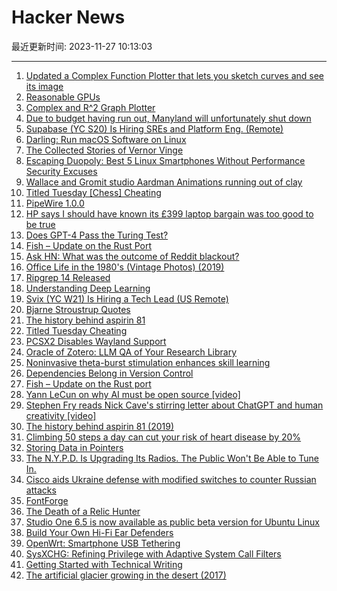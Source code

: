 # Hacker News

最近更新时间: 2023-11-27 10:13:03

--- 
1. [Updated a Complex Function Plotter that lets you sketch curves and see its image](https://tobylam.xyz/plotter/) 
2. [Reasonable GPUs](https://news.ycombinator.com/item?id=38422807) 
3. [Complex and R^2 Graph Plotter](https://tobylam.xyz/plotter/) 
4. [Due to budget having run out, Manyland will unfortunately shut down](https://manyland.com/info) 
5. [Supabase (YC S20) Is Hiring SREs and Platform Eng. (Remote)](https://boards.greenhouse.io/supabase/jobs/5013075004) 
6. [Darling: Run macOS Software on Linux](https://www.darlinghq.org/) 
7. [The Collected Stories of Vernor Vinge](https://adeeplookbydavehook.wordpress.com/2023/11/25/the-collected-stories-of-vernor-vinge-2001-tor/) 
8. [Escaping Duopoly: Best 5 Linux Smartphones Without Performance Security Excuses](https://nixsanctuary.com/escaping-the-duopoly-top-best-5-linux-smartphones-without-performance-and-security-excuses/) 
9. [Wallace and Gromit studio Aardman Animations running out of clay](https://www.theguardian.com/film/2023/nov/20/wallace-and-gromit-studio-aardman-animations-running-out-of-clay) 
10. [Titled Tuesday [Chess] Cheating](https://dorianquelle.github.io/blog/How-To-Catch-Smart-Cheaters/) 
11. [PipeWire 1.0.0](https://gitlab.freedesktop.org/pipewire/pipewire/-/releases/1.0.0) 
12. [HP says I should have known its £399 laptop bargain was too good to be true](https://www.theguardian.com/money/2023/nov/23/hp-says-i-should-have-known-its-399-laptop-bargain-was-too-good-to-be-true) 
13. [Does GPT-4 Pass the Turing Test?](https://arxiv.org/abs/2310.20216) 
14. [Fish – Update on the Rust Port](https://github.com/fish-shell/fish-shell/discussions/10123) 
15. [Ask HN: What was the outcome of Reddit blackout?](https://news.ycombinator.com/item?id=38423167) 
16. [Office Life in the 1980's (Vintage Photos) (2019)](https://weare.guru/office-life-in-the-1980s-vintage-photos/) 
17. [Ripgrep 14 Released](https://github.com/BurntSushi/ripgrep/releases/tag/14.0.0) 
18. [Understanding Deep Learning](https://udlbook.github.io/udlbook/) 
19. [Svix (YC W21) Is Hiring a Tech Lead (US Remote)](https://www.svix.com/careers/) 
20. [Bjarne Stroustrup Quotes](https://www.stroustrup.com/quotes.html) 
21. [The history behind aspirin 81](https://www.clinicalcorrelations.org/2019/02/22/the-history-behind-aspirin-81/) 
22. [Titled Tuesday Cheating](https://dorianquelle.github.io/blog/How-To-Catch-Smart-Cheaters/) 
23. [PCSX2 Disables Wayland Support](https://github.com/PCSX2/pcsx2/pull/10179) 
24. [Oracle of Zotero: LLM QA of Your Research Library](https://github.com/Frost-group/The-Oracle-of-Zotero) 
25. [Noninvasive theta-burst stimulation enhances skill learning](https://www.nature.com/articles/s41593-023-01457-7) 
26. [Dependencies Belong in Version Control](https://www.forrestthewoods.com/blog/dependencies-belong-in-version-control/) 
27. [Fish – Update on the Rust port](https://github.com/fish-shell/fish-shell/discussions/10123) 
28. [Yann LeCun on why AI must be open source [video]](https://www.youtube.com/watch?v=EGDG3hgPNp8) 
29. [Stephen Fry reads Nick Cave's stirring letter about ChatGPT and human creativity [video]](https://www.youtube.com/watch?v=iGJcF4bLKd4) 
30. [The history behind aspirin 81 (2019)](https://www.clinicalcorrelations.org/2019/02/22/the-history-behind-aspirin-81/) 
31. [Climbing 50 steps a day can cut your risk of heart disease by 20%](https://news.tulane.edu/pr/walking-more-five-flights-stairs-day-can-cut-risk-heart-disease-20-study-says) 
32. [Storing Data in Pointers](https://muxup.com/2023q4/storing-data-in-pointers) 
33. [The N.Y.P.D. Is Upgrading Its Radios. The Public Won't Be Able to Tune In.](https://www.nytimes.com/2023/11/19/nyregion/nypd-police-scanner-radio.html) 
34. [Cisco aids Ukraine defense with modified switches to counter Russian attacks](https://www.itworldcanada.com/post/cisco-aids-ukraine-in-cyber-defense-with-modified-switches-to-counter-russian-attacks) 
35. [FontForge](https://fontforge.org) 
36. [The Death of a Relic Hunter](https://www.newyorker.com/news/letter-from-the-south/the-death-of-a-relic-hunter) 
37. [Studio One 6.5 is now available as public beta version for Ubuntu Linux](https://www.presonussoftware.com/en_US/blog/studio-one-6-5-for-linux) 
38. [Build Your Own Hi-Fi Ear Defenders](https://spectrum.ieee.org/hi-fi-ear-defenders) 
39. [OpenWrt: Smartphone USB Tethering](https://openwrt.org/docs/guide-user/network/wan/smartphone.usb.tethering) 
40. [SysXCHG: Refining Privilege with Adaptive System Call Filters](https://gitlab.com/brown-ssl/sysxchg) 
41. [Getting Started with Technical Writing](https://opensource.net/get-started-with-technical-writing/) 
42. [The artificial glacier growing in the desert (2017)](https://www.cnn.com/style/article/ice-stupa-sonam-wangchuk/index.html) 
